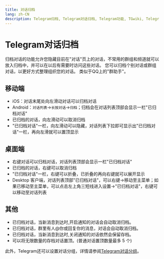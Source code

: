 ```yaml
---
title: 对话归档
lang: zh-CN
description: Telegram归档, Telegram对话归档, Telegram功能, TGwiki, Telegram知识库
---
```


# Telegram对话归档

归档对话的功能允许您隐藏目前在"对话"页上的对话，不常用的群组和频道就可以放入归档中，并可以在以后有需要时访问这些对话。 您可以归档个别对话或群组对话，以更好方式整理组织您的对话。 类似于QQ上的"群助手"。

## 移动端

- iOS：对话末尾处向左滑动对话可以归档对话
- Android：`对话列表`->`长按对话`->`归档`；归档会在对话列表顶部会显示一栏"已归档对话"
- 已归档的对话，向左滑动可以取消归档
- "已归档对话"一栏，向左滑动可以隐藏，对话列表下拉即可显示出"已归档对话"一栏，再向左滑就可以置顶显示

## 桌面端

- 右键对话可以归档对话，对话列表顶部会显示一栏"已归档对话"
- 已归档的对话，右键可以取消归档
- "已归档对话"一栏，右键可以折叠，已折叠的再向右键就可以展开显示
- Desktop 客户端，对话列表顶部"已归档对话"，可以右键->移动至主菜单；如果已移动至主菜单，可以点击左上角三短线进入设置->"已归档对话"，右键可以移动至对话列表

## 其他

- 已归档对话，当新消息到达时,开启通知的对话会自动取消归档。
- 已归档对话，群里有人@你或回复你的消息，对话会自动取消归档。
- 已归档对话，当新消息到达时,关闭通知的对话依然会保留存档。
- 可以将无限数量的存档对话置顶。(普通对话置顶数量最多 5 个)

此外，Telegram还可以设置对话分组，详情请参阅[Telegram对话分组](/tgwiki/divide)。

